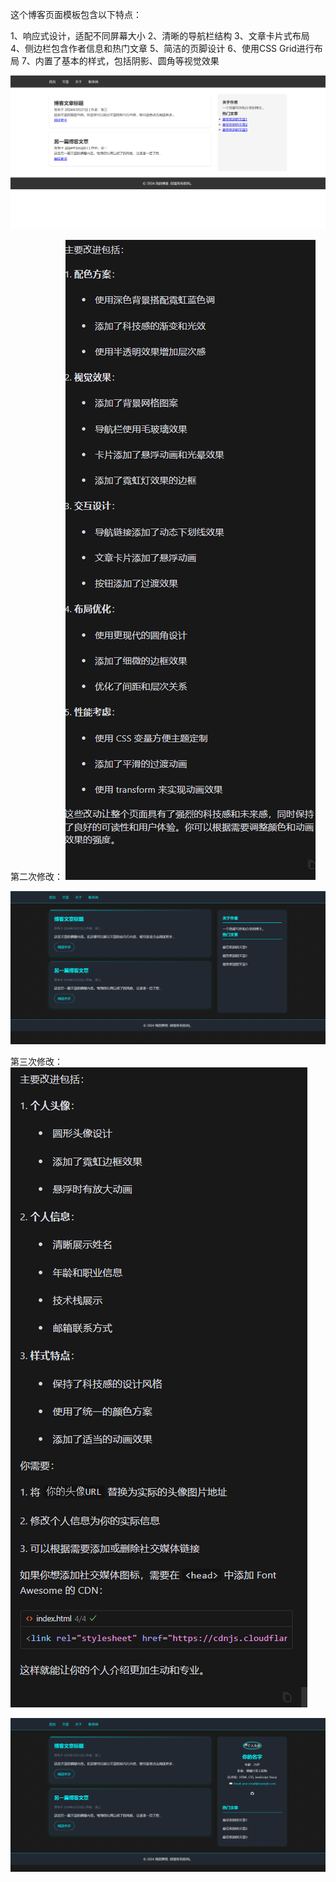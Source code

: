这个博客页面模板包含以下特点：

1、响应式设计，适配不同屏幕大小
2、清晰的导航栏结构
3、文章卡片式布局
4、侧边栏包含作者信息和热门文章
5、简洁的页脚设计
6、使用CSS Grid进行布局
7、内置了基本的样式，包括阴影、圆角等视觉效果

![alt text](image-1.png)


第二次修改：
![alt text](image-2.png)

![alt text](image-3.png)

第三次修改：
![alt text](image-4.png)

![alt text](image-5.png)

